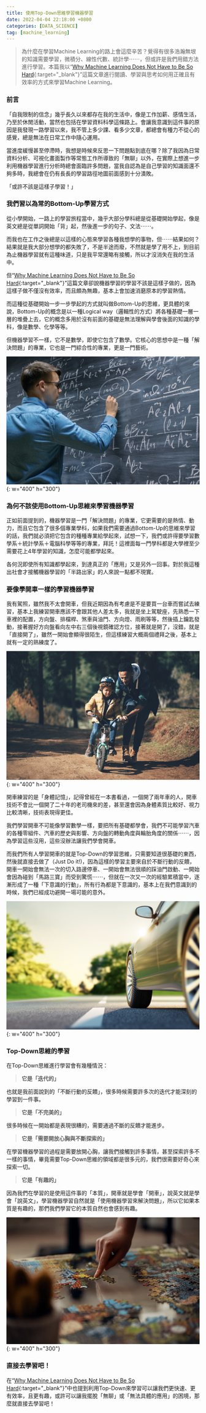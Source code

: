 ```yaml
---
title: 使用Top-Down思維學習機器學習
date: 2022-04-04 22:18:00 +0800
categories: [DATA_SCIENCE]
tag: [machine_learning]
---
```


> 為什麼在學習Machine Learning的路上會這麼辛苦？覺得有很多浩瀚無垠的知識需要學習，微積分、線性代數、統計學⋯⋯，但或許是我們用錯方法進行學習。本篇我以“[Why Machine Learning Does Not Have to Be So Hard](https://machinelearningmastery.com/youre-wrong-machine-learning-not-hard/){:target="_blank"}”這篇文章進行閱讀、學習與思考如何用正確且有效率的方式來學習Machine Learning。

### **前言**

「自我限制的信念」幾乎長久以來都存在我的生活中，像是工作加薪、感情生活，乃至於休閒活動，當然也包括在學習資料科學這條路上。會讓我意識到這件事的原因是我發現一路學習以來，我不管上多少課、看多少文章，都總會有種力不從心的感覺，總是無法在日常工作中隨心運用。

當進度緩慢甚至停滯時，我想是時候來反思一下問題點到底在哪？除了我因為日常資料分析、可視化畫面製作等常態工作所導致的「無聊」以外，在實際上想進一步利用機器學習進行分析時總會面臨許多問題，當我自認為是自己學習的知識面還不夠多時，我總會在仍有長長的學習路徑地圖前面感到十分潰敗。

「或許不該是這樣子學習！」

### **我們習以為常的Bottom-Up學習方式**

從小學開始，一路上的學習旅程當中，幾乎大部分學科總是從基礎開始學起，像是英文總是從單詞開始「背」起，然後進一步的句子、文法⋯⋯。

而我也在工作之後總是以這樣的心態來學習各種我想學的事物，但⋯⋯結果如何？結果就是我大部分想學的都失敗了，不是半途而廢，不然就是學了用不上，到目前為止機器學習就有這種味道，只是我平常還略有接觸，所以才沒消失在我的生活中。

但“[Why Machine Learning Does Not Have to Be So Hard](https://machinelearningmastery.com/youre-wrong-machine-learning-not-hard/){:target="_blank"}”這篇文章卻說機器學習的學習不該是這樣子做的，因為這樣子做不僅沒有效率，而且頗為無趣，基本上會加速消磨原本的學習熱情。

而這種從基礎開始一步一步學起的方式就叫做Bottom-Up的思維，更具體的來說，Bottom-Up的概念是以一種Logical way（邏輯性的方式）將各種基礎一層一層的堆疊上去，它的概念多用於沒有前面的基礎是無法理解與學會後面的知識的學科，像是數學、化學等等。

但機器學習不一樣，它不是數學，即使它包含了數學。它核心的思想中是一種「解決問題」的專業，它也是一門綜合性的專業，更是一門藝術。

![blackboard](/assets/img/data_science/blackboard.png){: w="400" h="300"}

### **為何不該使用Bottom-Up思維來學習機器學習**

正如前面提到的，機器學習是一門「解決問題」的專業，它更需要的是熱情、動力，而且它包含了很多個專業學科，如果我們需要通過Bottom-Up的思維來學習的話，我們就必須把它包含的種種專業給學起來，試想一下，我們或許得要學習數學系＋統計學系＋電腦科學等等的專業，拜託！這裡面每一門學科都是大學裡至少需要花上4年學習的知識，怎麼可能都學起來。

各何況即使所有知識都學起來，到達真正的「應用」又是另外一回事。對於我這種出社會才接觸機器學習的「半路出家」的人來說一點都不現實。

### **要像學開車一樣的學習機器學習**

我有駕照，雖然我不太會開車，但我近期因為有考慮是不是要買一台車而嘗試去練習，基本上我練習開車應該不會跟其他人差太多，我就是坐上駕駛座，先熟悉一下車裡的配置，方向盤、排檔桿、煞車與油門、方向燈、雨刷等等，然後插上鑰匙發動，接著握好方向盤看向左中右三個後視鏡確認方位，接著就是開了，沒錯，就是「直接開了」，雖然一開始會顯得很陌生，但這樣練習大概兩個禮拜之後，基本上就有一定的熟練度了。

![ridebike](/assets/img/data_science/ridebike.png){: w="400" h="300"}

開車練習的是「身體記憶」，記得曾經在一本書看過，一個開了兩年車的人，開車技術不會比一個開了二十年的老司機來的差，甚至還會因為身體素質比較好、視力比較清晰，技術表現得更佳。

我們學習開車不可能像學習數學一樣，要把所有基礎都學會，我們不可能學習汽車的各種零組件、汽車的歷史與影響、方向盤的轉動角度與輪胎角度的關係⋯⋯，因為學習這些沒用，這些沒辦法讓我們學會開車。

而我們所有人學習開車的就是Top-Down的學習思維，只需要知道很基礎的東西，然後就直接去做了（Just Do it!)，因為這樣的學習主要來自於不斷行動的反饋，開車一開始會無法一次的切入路邊停車、一開始會無法很順的踩油門啟動、一開始會因為碰到「馬路三寶」而受到驚慌⋯⋯，但就在一次又一次的經驗累積當中，逐漸形成了一種「下意識的行動」，所有行為都是下意識的，基本上在我們意識到的時候，我們已經成功避開一場可能的意外。

![carandroad](/assets/img/data_science/carandroad.png){: w="400" h="300"}

### **Top-Down思維的學習**

在Top-Down思維進行學習會有幾種情況：

>  **它是「迭代的」**

也就是我前面說到的「不斷行動的反饋」，很多時候需要許多次的迭代才能深刻的學習到一件事。


> **它是「不完美的」**

很多時候在一開始都是表現很糟的，需要通過不斷的反饋才能進步。

> **它是「需要開放心胸與不斷探索的」**

在學習機器學習的過程是需要放開心胸，讓我們接觸到許多事情，甚至探索許多不一樣的事情，畢竟需要Top-Down思維的領域都是很多元的，我們很需要好奇心來探索一切。

> **它是「有趣的」**

因為我們在學習的是使用這件事的「本質」，開車就是學會「開車」，說英文就是學會「說英文」，學習機器學習自然就是「使用機器學習來解決問題」，所以它如果本質是有趣的，那們我們學習它的本質自然也會感到有趣。

![puzzle](/assets/img/data_science/puzzle.png){: w="400" h="300"}

### **直接去學習吧！**

在“[Why Machine Learning Does Not Have to Be So Hard](https://machinelearningmastery.com/youre-wrong-machine-learning-not-hard/){:target="_blank"}”中也提到利用Top-Down來學習可以讓我們更快速、更有效率，且更有趣，或許可以讓我擺脫「無聊」或「無法具體的應用」的困境，那麼就直接去學習吧！

